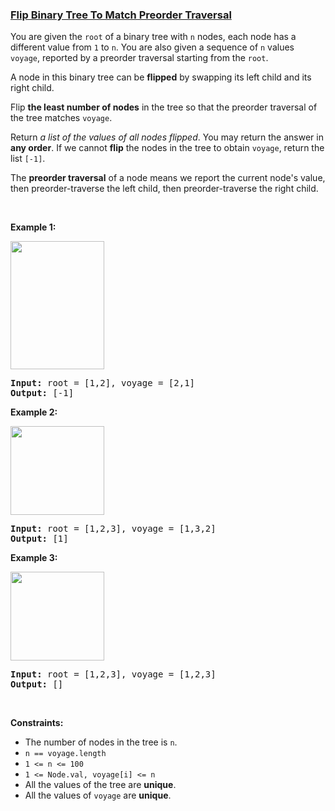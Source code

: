 ### [Flip Binary Tree To Match Preorder Traversal](https://leetcode.com/problems/flip-binary-tree-to-match-preorder-traversal)

<p>You are given the <code>root</code> of a binary tree with <code>n</code> nodes, each node has a different value from <code>1</code> to <code>n</code>. You are also given a sequence of <code>n</code> values <code>voyage</code>, reported by a preorder traversal starting from the <code>root</code>.</p>

<p>A node in this binary tree can be <strong>flipped</strong> by swapping its left child and its right child.</p>

<p>Flip <strong>the least number of nodes</strong> in the tree so that the preorder traversal of the tree matches <code>voyage</code>.</p>

<p>Return <em>a list of the values of all nodes flipped</em>. You may return the answer in <strong>any order</strong>. If we cannot <strong>flip</strong> the nodes in the tree to obtain <code>voyage</code>, return the list <code>[-1]</code>.</p>

<p>The <strong>preorder traversal</strong> of a node means we report the current node&#39;s value, then preorder-traverse the left child, then preorder-traverse the right child.</p>

<p>&nbsp;</p>
<p><strong>Example 1:</strong></p>
<img alt="" src="https://assets.leetcode.com/uploads/2019/01/02/1219-01.png" style="width: 150px; height: 205px;" />
<pre>
<strong>Input:</strong> root = [1,2], voyage = [2,1]
<strong>Output:</strong> [-1]
</pre>

<p><strong>Example 2:</strong></p>
<img alt="" src="https://assets.leetcode.com/uploads/2019/01/02/1219-02.png" style="width: 150px; height: 142px;" />
<pre>
<strong>Input:</strong> root = [1,2,3], voyage = [1,3,2]
<strong>Output:</strong> [1]
</pre>

<p><strong>Example 3:</strong></p>
<img alt="" src="https://assets.leetcode.com/uploads/2019/01/02/1219-02.png" style="width: 150px; height: 142px;" />
<pre>
<strong>Input:</strong> root = [1,2,3], voyage = [1,2,3]
<strong>Output:</strong> []
</pre>

<p>&nbsp;</p>
<p><strong>Constraints:</strong></p>

<ul>
	<li>The number of nodes in the tree is <code>n</code>.</li>
	<li><code>n == voyage.length</code></li>
	<li><code>1 &lt;= n &lt;= 100</code></li>
	<li><code>1 &lt;= Node.val, voyage[i] &lt;= n</code></li>
	<li>All the values of the tree are <strong>unique</strong>.</li>
	<li>All the values of <code>voyage</code> are <strong>unique</strong>.</li>
</ul>
